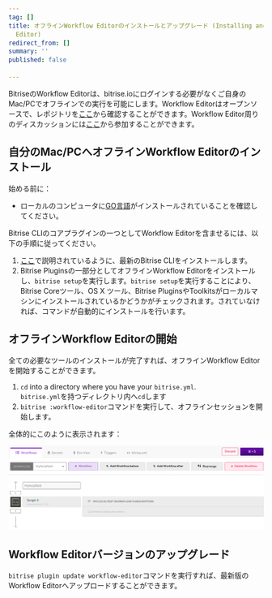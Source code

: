 ```yaml
---
tag: []
title: オフラインWorkflow Editorのインストールとアップグレード (Installing and upgrading the offline Workflow
  Editor)
redirect_from: []
summary: ''
published: false

---
```

BitriseのWorkflow Editorは、bitrise.ioにログインする必要がなくご自身のMac/PCでオフラインでの実行を可能にします。Workflow Editorはオープンソースで、レポジトリを[ここ](https://github.com/bitrise-io/bitrise-workflow-editor)から確認することができます。Workflow Editor周りのディスカッションには[ここ](https://discuss.bitrise.io/t/workflow-editor-v2-open-source-offline-workflow-editor/39)から参加することができます。

## 自分のMac/PCへオフラインWorkflow Editorのインストール

始める前に：

* ローカルのコンピュータに[GO言語](https://golang.org/)がインストールされていることを確認してください。

Bitrise CLIのコアプラグインの一つとしてWorkflow Editorを含ませるには、以下の手順に従ってください。

1. [ここ](/jp/bitrise-cli/installation/)で説明されているように、最新のBitrise CLIをインストールします。
2. Bitrise Pluginsの一部分としてオフラインWorkflow Editorをインストールし、`bitrise setup`を実行します。`bitrise setup`を実行することにより、Bitrise Coreツール、OS X ツール、Bitrise PluginsやToolkitsがローカルマシンにインストールされているかどうかがチェックされます。されていなければ、コマンドが自動的にインストールを行います。

## オフラインWorkflow Editorの開始

全ての必要なツールのインストールが完了すれば、オフラインWorkflow Editorを開始することができます。

1. `cd` into a directory where you have your `bitrise.yml`.  
   `bitrise.yml`を持つディレクトリ内へ`cd`します
2. `bitrise :workflow-editor`コマンドを実行して、オフラインセッションを開始します。

全体的にこのように表示されます：

![](/img/offline-workflow-editor.png)

## Workflow Editorバージョンのアップグレード

`bitrise plugin update workflow-editor`コマンドを実行すれば、最新版のWorkflow Editorへアップロードすることができます。